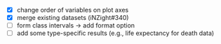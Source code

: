 - [x] change order of variables on plot axes
- [x] merge existing datasets (iNZight#340)
- [ ] form class intervals -> add format option
- [ ] add some type-specific results (e.g., life expectancy for death data)
